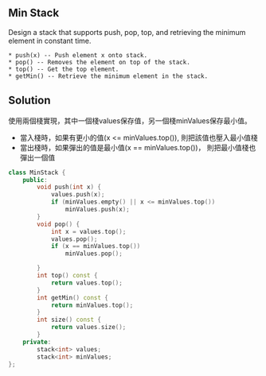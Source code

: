 ## Min Stack
Design a stack that supports push, pop, top, and retrieving the minimum element in constant time.

    * push(x) -- Push element x onto stack.
    * pop() -- Removes the element on top of the stack.
    * top() -- Get the top element.
    * getMin() -- Retrieve the minimum element in the stack.

## Solution

使用兩個棧實現，其中一個棧values保存值，另一個棧minValues保存最小值。

* 當入棧時，如果有更小的值(x <= minValues.top()), 則把該值也壓入最小值棧
* 當出棧時，如果彈出的值是最小值(x == minValues.top())， 則把最小值棧也彈出一個值

```cpp
class MinStack {
	public:
		void push(int x) {
			values.push(x);
			if (minValues.empty() || x <= minValues.top())
				minValues.push(x);
		}
		void pop() {
			int x = values.top();
			values.pop();
			if (x == minValues.top())
				minValues.pop();

		}
		int top() const {
			return values.top();
		}
		int getMin() const {
			return minValues.top();
		}
		int size() const {
			return values.size();
		}
	private:
		stack<int> values;
		stack<int> minValues;
};
```
